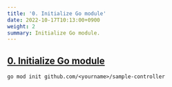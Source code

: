 ```yaml
---
title: '0. Initialize Go module'
date: 2022-10-17T10:13:00+0900
weight: 2
summary: Initialize Go module.
---
```


## [0. Initialize Go module](https://github.com/nakamasato/sample-controller/commit/d5bd3b7c353ece1f694822e510f01c9da38ed4d6)

```
go mod init github.com/<yourname>/sample-controller
```
